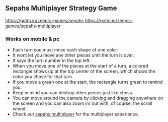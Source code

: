 ## Sepahs Multiplayer Strategy Game

https://gotm.io/zeepic-games/sepahs
https://gotm.io/zeepic-games/sepahs-multiplayer

### Works on mobile & pc

- Each turn you must move each shape of one color.
- It wont let you move any other pieces until the turn is over.
- It says the turn number in the top left.
- When you move one of the pieces at the start of a turn, a colored rectangle shows up at the top center of the screen, which shows the color you chose for that turn.
- If you move a green one at the start, the rectangle turns green to remind you.
- Keep in mind you can destroy other pieces just like chess.
- You can move around the camera by clicking and dragging anywhere on the screen and you can also zoom in/ out with, of course, the scroll wheel.
- Check out [sepahs multiplayer](https://gotm.io/dashboard/zeepic-games/sepahs-multiplayer) for the multiplayer experience.